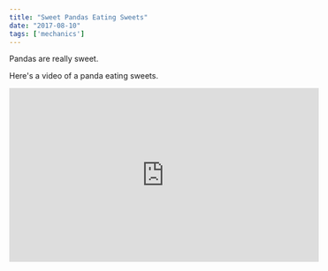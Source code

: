```yaml
---
title: "Sweet Pandas Eating Sweets"
date: "2017-08-10"
tags: ['mechanics']
---
```


Pandas are really sweet.

Here's a video of a panda eating sweets.

<iframe width="560" height="315" src="https://www.youtube.com/embed/4n0xNbfJLR8" frameborder="0" allowfullscreen></iframe>